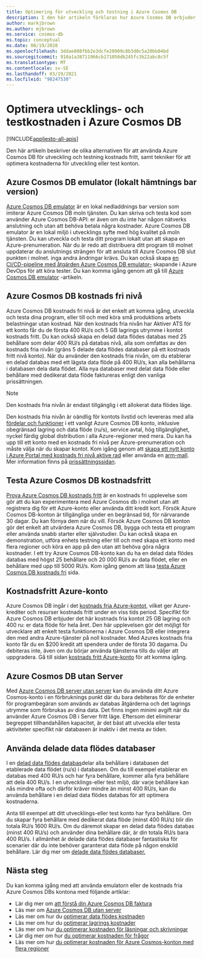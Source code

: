 ```yaml
---
title: Optimering för utveckling och testning i Azure Cosmos DB
description: I den här artikeln förklaras hur Azure Cosmos DB erbjuder flera alternativ för utveckling och testning av tjänsten kostnads fritt.
author: markjbrown
ms.author: mjbrown
ms.service: cosmos-db
ms.topic: conceptual
ms.date: 08/19/2020
ms.openlocfilehash: 3ddae808fbb2e3dcfe20909c8b3d0c5a20bb04bd
ms.sourcegitcommit: 910a1a38711966cb171050db245fc3b22abc8c5f
ms.translationtype: MT
ms.contentlocale: sv-SE
ms.lasthandoff: 03/19/2021
ms.locfileid: "98247530"
---
```

# <a name="optimize-development-and-testing-cost-in-azure-cosmos-db"></a>Optimera utvecklings- och testkostnaden i Azure Cosmos DB
[!INCLUDE[appliesto-all-apis](includes/appliesto-all-apis.md)]

Den här artikeln beskriver de olika alternativen för att använda Azure Cosmos DB för utveckling och testning kostnads fritt, samt tekniker för att optimera kostnaderna för utveckling eller test konton.

## <a name="azure-cosmos-db-emulator-locally-downloadable-version"></a>Azure Cosmos DB emulator (lokalt hämtnings bar version)

[Azure Cosmos DB emulator](local-emulator.md) är en lokal nedladdnings bar version som imiterar Azure Cosmos DB moln tjänsten. Du kan skriva och testa kod som använder Azure Cosmos DB-API: er även om du inte har någon nätverks anslutning och utan att behöva betala några kostnader. Azure Cosmos DB emulator är en lokal miljö i utvecklings syfte med hög kvalitet på moln tjänsten. Du kan utveckla och testa ditt program lokalt utan att skapa en Azure-prenumeration. När du är redo att distribuera ditt program till molnet uppdaterar du anslutnings strängen för att ansluta till Azure Cosmos DB slut punkten i molnet. inga andra ändringar krävs. Du kan också skapa [en CI/CD-pipeline med åtgärden Azure Cosmos DB emulator-](tutorial-setup-ci-cd.md) skapande i Azure DevOps för att köra tester. Du kan komma igång genom att gå till [Azure Cosmos DB emulator](local-emulator.md) -artikeln.

## <a name="azure-cosmos-db-free-tier"></a>Azure Cosmos DB kostnads fri nivå

Azure Cosmos DB kostnads fri nivå är det enkelt att komma igång, utveckla och testa dina program, eller till och med köra små produktions arbets belastningar utan kostnad. När den kostnads fria nivån har Aktiver ATS för ett konto får du de första 400 RU/s och 5 GB lagrings utrymme i kontot kostnads fritt. Du kan också skapa en delad data flödes databas med 25 behållare som delar 400 RU/s på databas nivå, alla som omfattas av den kostnads fria nivån (gräns 5 delade data flödes databaser på ett kostnads fritt nivå konto). När du använder den kostnads fria nivån, om du etablerar en delad databas med ett lägsta data flöde på 400 RU/s, kan alla behållarna i databasen dela data flödet. Alla nya databaser med delat data flöde eller behållare med dedikerat data flöde faktureras enligt den vanliga prissättningen.

> [!NOTE]
> Den kostnads fria nivån är endast tillgänglig i ett allokerat data flödes läge.

Den kostnads fria nivån är oändlig för kontots livstid och levereras med alla [fördelar och funktioner](introduction.md#key-benefits) i ett vanligt Azure Cosmos DB konto, inklusive obegränsad lagring och data flöde (ru/s), service avtal, hög tillgänglighet, nyckel färdig global distribution i alla Azure-regioner med mera. Du kan ha upp till ett konto med en kostnads fri nivå per Azure-prenumeration och måste välja när du skapar kontot. Kom igång genom att [skapa ett nytt konto i Azure Portal med kostnads fri nivå aktive rad](create-cosmosdb-resources-portal.md) eller använda en [arm-mall](./manage-with-templates.md#free-tier). Mer information finns på [prissättningssidan](https://azure.microsoft.com/pricing/details/cosmos-db/).

## <a name="try-azure-cosmos-db-for-free"></a>Testa Azure Cosmos DB kostnadsfritt

[Prova Azure Cosmos DB kostnads fritt](https://azure.microsoft.com/try/cosmosdb/) är en kostnads fri upplevelse som gör att du kan experimentera med Azure Cosmos db i molnet utan att registrera dig för ett Azure-konto eller använda ditt kredit kort. Försök Azure Cosmos DB-konton är tillgängliga under en begränsad tid, för närvarande 30 dagar. Du kan förnya dem när du vill. Försök Azure Cosmos DB konton gör det enkelt att utvärdera Azure Cosmos DB, bygga och testa ett program eller använda snabb starter eller självstudier. Du kan också skapa en demonstration, utföra enhets testning eller till och med skapa ett konto med flera regioner och köra en app på den utan att behöva göra några kostnader. I ett try Azure Cosmos DB-konto kan du ha en delad data flödes databas med högst 25 behållare och 20 000 RU/s av data flödet, eller en behållare med upp till 5000 RU/s. Kom igång genom att läsa [testa Azure Cosmos DB kostnads fri](https://azure.microsoft.com/try/cosmosdb/) sida.

## <a name="azure-free-account"></a>Kostnadsfritt Azure-konto

Azure Cosmos DB ingår i det [kostnads fria Azure-kontot](https://azure.microsoft.com/free), vilket ger Azure-krediter och resurser kostnads fritt under en viss tids period. Specifikt för Azure Cosmos DB erbjuder det här kostnads fria kontot 25 GB lagring och 400 ru: er data flöde för hela året. Den här upplevelsen gör det möjligt för utvecklare att enkelt testa funktionerna i Azure Cosmos DB eller integrera den med andra Azure-tjänster på noll kostnader. Med Azures kostnads fria konto får du en $200 kredit att spendera under de första 30 dagarna. Du debiteras inte, även om du börjar använda tjänsterna tills du väljer att uppgradera. Gå till sidan [kostnads fritt Azure-konto](https://azure.microsoft.com/free) för att komma igång.

## <a name="azure-cosmos-db-serverless"></a>Azure Cosmos DB utan Server

Med [Azure Cosmos DB server utan server](serverless.md) kan du använda ditt Azure Cosmos-konto i en förbruknings punkt där du bara debiteras för de enheter för programbegäran som används av databas åtgärderna och det lagrings utrymme som förbrukas av dina data. Det finns ingen minimi avgift när du använder Azure Cosmos DB i Server fritt läge. Eftersom det eliminerar begreppet tillhandahållen kapacitet, är det bäst att utveckla eller testa aktiviteter specifikt när databasen är inaktiv i det mesta av tiden.

## <a name="use-shared-throughput-databases"></a>Använda delade data flödes databaser

I en [delad data flödes databas](set-throughput.md#set-throughput-on-a-database)delar alla behållare i databasen det etablerade data flödet (ru/s) i databasen. Om du till exempel etablerar en databas med 400 RU/s och har fyra behållare, kommer alla fyra behållare att dela 400 RU/s. I en utvecklings-eller test miljö, där varje behållare kan nås mindre ofta och därför kräver mindre än minst 400 RU/s, kan du använda behållare i en delad data flödes databas för att optimera kostnaderna.

Anta till exempel att ditt utvecklings-eller test konto har fyra behållare. Om du skapar fyra behållare med dedikerat data flöde (minst 400 RU/s) blir din totala RU/s 1600 RU/s. Om du däremot skapar en delad data flödes databas (minst 400 RU/s) och använder dina behållare där, är din totala RU/s bara 400 RU/s. I allmänhet är delade data flödes databaser fantastiska för scenarier där du inte behöver garanterat data flöde på någon enskild behållare.  Lär dig mer om [delade data flödes databaser.](set-throughput.md#set-throughput-on-a-database)

## <a name="next-steps"></a>Nästa steg

Du kan komma igång med att använda emulatorn eller de kostnads fria Azure Cosmos DBs kontona med följande artiklar:

* Lär dig mer om [att förstå din Azure Cosmos DB faktura](understand-your-bill.md)
* Läs mer om [Azure Cosmos DB utan server](serverless.md)
* Läs mer om hur du [optimerar data flödes kostnaden](optimize-cost-throughput.md)
* Läs mer om hur du [optimerar lagrings kostnader](optimize-cost-storage.md)
* Läs mer om hur [du optimerar kostnaden för läsningar och skrivningar](optimize-cost-reads-writes.md)
* Lär dig mer om hur [du optimerar kostnaden för frågor](./optimize-cost-reads-writes.md)
* Läs mer om hur [du optimerar kostnaden för Azure Cosmos-konton med flera regioner](optimize-cost-regions.md)